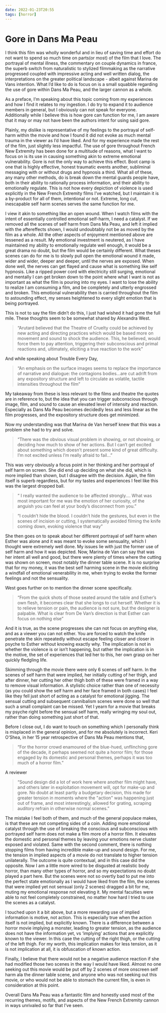 ```yaml
---
date: 2022-01-23T20:55
tags: [horror]
---
```


# Gore in Dans Ma Peau

I think this film was wholly wonderful and in lieu of saving time and effort do not want to spend so much time on parts(or most) of the film that I love. The portrayal of mental illness, the commentary on couple dynamics in france, the superb switch from naturalistic to stylized filmmaking as the narrative progressed coupled with impressive acting and well written dialog, the interpretations on the greater political landscape - albeit against Marina de Vans intention. What I’d like to do is focus on is a small squabble regarding the use of gore within Dans Ma Peau, and the larger cannon as a whole.

As a preface, I’m speaking about this topic coming from my experiences and how I find it relates to my ingestion. I do try to expand it to audience members in general, but I obviously can not speak for everyone. Additionally while I believe this is how gore can function for me, I am aware that it may or may not have been the authors intent for using said gore.

Plainly, my dislike is representative of my feelings to the portrayal of self-harm within the movie and how I found it did not evoke as much mental trauma in the viewer as I’d have liked. And for my experience made the rest of the film, just slightly less impactful. The use of gore throughout French New Extremity has been done for a multitude of reasons, what I want to focus on is its use in causing something akin to extreme emotional vulnerability. Gore is not the only way to achieve this effect. Boot camp is one that is highly effective, honest traumatic events another, subliminal messaging with or without drugs and hypnosis a third. What all of these, any many other methods, do is break down the mental guards people have, both in their ability to rationally process information, and their ability to emotionally regulate. This is not how every depiction of violence is used explicitly in the New French Extremity films I’ve watched, but I maintain it is a by-product for all of them, intentional or not. Extreme, long cut, inescapable self harm scenes serves the same function for me. 

I view it akin to something like an open wound. When I watch films with the intent of essentially controlled emotional self-harm, I need a catalyst. If we removed all the scenes of self harm from Dans Ma Peau, and left it implied with the aftereffects shown, I would undoubtably not be as moved by the film as a whole. All the other aspects of enjoyment mentioned above are lessened as a result. My emotional investment is neutered, as I have maintained my ability to emotionally regulate well enough, it would be a great drama no doubt, but the film would be certainly different. What theses scenes can do for me is to slowly pull open the emotional wound it made, wider and wider, deeper and deeper, until the nerves are exposed. When done well, the nerves can get flayed and cause what is something like self hypnosis. Like a ripped power cord with electricity still surging, emotional and mentally I can get broken down to the point where what I want is not as important as what the film is pouring into my eyes. I want to lose the ability to realize I am consuming a film, and be completely and utterly engrossed and broken. This emotional vulnerability then is carried throughout the film to astounding effect, my senses heightened to every slight emotion that is being portrayed. 

This is not to say the film didn’t do this, I just had wished it had gone the full mile. These thoughts seem to be somewhat shared by Alexandra West.
> “Arutard believed that the Theatre of Cruelty could be achieved by new acting and directing practices which would be based more on movement and sound to shock the audience. This, he believed, would force them to pay attention, triggering their subconscious and primal reactions and, ultimately, eliciting a true reaction to the work”

And while speaking about Trouble Every Day,

> “An emphasis on the surface images seems to replace the importance of narrative and dialogue: the contagions bodies…are cut adrift from any expository structure and left to circulate as volatile, tactile intensities throughout the film”

My takeaway from these is less relevant to the films and theatre the quotes are in reference to, but the idea that you can trigger subconscious through image, film, and sound to cause an elevated level of intensity and reaction. Especially as Dans Ma Peau becomes decidedly less and less linear as the film progresses, and the expository structure does get minimized.

Now my understanding was that Marina de Van herself knew that this was a problem she had to try and solve. 
> “There was the obvious visual problem in showing, or not showing, or deciding how much to show of her actions. But I can’t get excited about something which doesn’t present some kind of great difficulty. I’m not excited unless I’m really afraid to fail…”

This was very obviously a focus point in her thinking and her portrayal of self harm on screen. She did end up deciding on what she did, which is more implied than shown, but I disagree with the decision. Again, the film itself is superb regardless, but for my tastes and experiences I feel like this was the largest dropped ball. 

>“ I really wanted the audience to be affected strongly…. What was most important for me was the emotion of her curiosity, of the anguish you can feel at your body’s disconnect from you.”

>“I couldn’t hide the blood. I couldn’t hide the gestures, but even in the scenes of incision or cutting, I systematically avoided filming the knife coming down, evoking violence that way” 

She then goes on to speak about her different portrayal of self harm when Esther was alone and it was meant to evoke some sensuality, which I thought were extremely well done. My issues lie with just the former use of self harm and how it was depicted. Now, Marina de Van can say that was her intent all well and good, but there were plenty of times where the cutting was shown on screen, most notably the dinner table scene. It is no surprise that for my money, it was the best self harming scene in the movie eliciting a windfall of emotional venerability  in me, when trying to evoke the former feelings and not the sensuality. 

West goes further on to mention the dinner scene specifically. 

>“From the quick shots of those seated around the table and Esther’s own flesh, it becomes clear that she longs to cut herself. Whether it is to relieve tension or pain, the audience is not sure, but the designer is palpable. What is clear from De Van’s direction is that Esther can focus on nothing else”

And it is true, as the scene progresses she can not focus on anything else, and as a viewer you can not either. You are forced to watch the knife penetrate the skin repeatedly without escape feeling closer and closer in psyche to Esther without knowing exactly why. The implication is not in whether the violence is or isn’t happening, but rather the implication is in the motive, the set of experiences that led her to this, her own grasp on her quickly fledgling life.

Skimming through the movie there were only 6 scenes of self harm. In the scenes of self harm that were implied, her initially cutting of her thigh, and after dinner, her cutting her other thigh both of these were framed in a way to remove visual information. A stylistic choice rather than one of necessity (as you could show the self harm and her face framed in both cases) I feel like they fell just short of acting as a catalyst for emotional jigging. The sensual cutting and subsequent cannibalism scenes were done so well that such a small complaint can be missed. Yet I yearn for a movie that breaks my psyche right before the sensual self harm, really wringing my soul out, rather than doing something just short of that.

Before I close out, I do want to touch on something which I personally think is misplaced in the general opinion, and for me absolutely is incorrect. Keri O’Shea, in her 15 year retrospective of Dans Ma Peau mentions that,

>“For the horror crowd enamoured of the blue-hued, unflinching gore of the decade, it perhaps seemed not quite a horror film; for those engaged by its domestic and personal themes, perhaps it was too much of a horror film.”

A reviewer
> “Sound design did a lot of work here where another film might have, and others later in exploitation movement will, opt for make-up and gore. No doubt at least partly a budgetary decision, this made for greater tension in moments where the "action" was happening just out of frame, and most interestingly, allowed for grating, scraping auditory refrain in otherwise normal scenes.”

The mistake I feel both of them, and much of the general populace makes, is that these are not competing sides of a coin. Adding more emotional catalyst through the use of breaking the conscious and subconscious with portrayed self harm does not make a film more of a horror film. It elevates the domestic and personal themes by leaving your emotions nerve cluster exposed and violated. Same with the second comment, there is nothing stopping films from having incredible make-up and sound design. For me, the tension in implied aspects of a movie do not translate to higher tension unilaterally. The outcome is quite contextual, and in this case did the opposite. Now I am a little more wired to be disgusted at realistic body horror, than many other types of horror, and so my expectations no doubt played a part here. But the scenes were not so overtly bad to put me into the perfect state emotionally as I would have liked from the film, the scenes that were implied yet not sensual (only 2 scenes) dragged a bit for me, muting my emotional response not elevating it. My mental faculties were able to not feel completely constrained, no matter how hard I tried to use the scenes as a catalyst. 

I touched upon it a bit above, but a more rewarding use of implied information is motive, not action. This is especially true when the action itself is not implied, but explicitly known. There is a difference between a horror movie implying a monster, leading to greater tension, as the audience does not have the information yet, vs ‘implying’ actions that are explicitly known to the viewer. In this case the cutting of the right thigh, or the cutting of the left thigh. For my worth, this implication makes for less tension, as it is not implication at all, it is obfuscation of known action. 

Finally, I believe that there would not be a negative audience reaction if she had modified those two scenes in the way I would have liked. Almost no one seeking out this movie would be put off by 2 scenes of more onscreen self harm ala the dinner table scene, and anyone who was not seeking out this movie, or who would not be able to stomach the current film, is even in consideration at this point.

Overall Dans Ma Peau was a fantastic film and honestly used most of the recurring themes, motifs, and aspects of the New French Extremity cannon in ways unrivaled so far that I’ve seen.